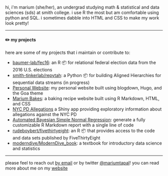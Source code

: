 hi, i'm marium (she/her), an undergrad studying math & statistical and data sciences (sds) at smith college. i use R the most but am comfortable using python and SQL. i sometimes dabble into HTML and CSS to make my work look pretty!

-----------

#### ✏️ my projects

here are some of my projects that i maintain or contribute to:

- [baumer-lab/fec16](https://github.com/baumer-lab/fec16): an R 📦 for relational federal election data from the 2016 U.S. elections
- [smith-tinkerlab/repytah](https://github.com/smith-tinkerlab/repytah): a Python 📦 for building Aligned Hierarchies for sequential data streams (in progress)
- [Personal Website](https://mariumtapal.rbind.io): my personal website built using blogdown, Hugo, and the Goa theme
- [Marium Bakes](https://mariumtapal.github.io/marium-bakes/): a baking recipe website built using R Markdown, HTML, and CSS
- [NYC PD Allegations](https://github.com/mariumtapal/sds235-final-project) a Shiny app providing exploratory information about allegations against the NYC PD
- [Automated Bayesian Simple Normal Regression](https://github.com/mariumtapal/bayes-regression-report): generate a fully customizable R Markdown report with a single line of code
- [rudeboybert/fivethirtyeight](https://github.com/rudeboybert/fivethirtyeight): an R 📦 that provides access to the code and data sets published by FiveThirtyEight
- [moderndive/ModernDive_book](https://github.com/moderndive/ModernDive_book): a textbook for introductory data science and statistics

-----------

please feel to reach out [by email](mailto:mariumtapal@gmail.com) or by twitter [@mariumtapal](https://twitter.com/mariumtapal)! you can read more about me on my [website](https://mariumtapal.rbind.io)
